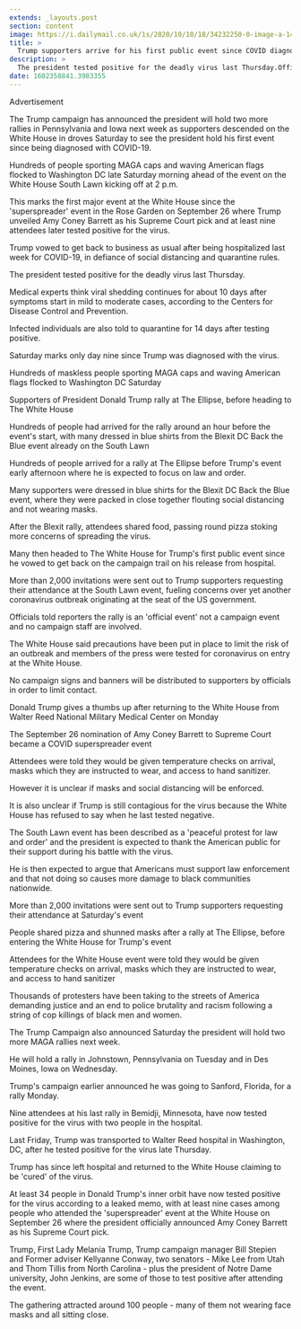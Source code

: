 ```yaml
--- 
extends: _layouts.post 
section: content 
image: https://i.dailymail.co.uk/1s/2020/10/10/18/34232250-0-image-a-14_1602350806345.jpg 
title: > 
  Trump supporters arrive for his first public event since COVID diagnosis 
description: > 
  The president tested positive for the deadly virus last Thursday.Officials told reporters the rally is an 'official event' not a campaign event and no campaign staff are involved.The Trump Campaign also announced Saturday the president will hold two more MAGA rallies next week.Last Friday, Trump was transported to Walter Reed hospital in Washington, DC, after he tested positive for the virus late Thursday.Trump has since left hospital and returned to the White House claiming to be 'cured' of the virus. 
date: 1602358841.3983355 
--- 
```

Advertisement

The Trump campaign has announced the president will hold two more rallies in Pennsylvania and Iowa next week as supporters descended on the White House in droves Saturday to see the president hold his first event since being diagnosed with COVID-19.

Hundreds of people sporting MAGA caps and waving American flags flocked to Washington DC late Saturday morning ahead of the event on the White House South Lawn kicking off at 2 p.m.

This marks the first major event at the White House since the 'superspreader' event in the Rose Garden on September 26 where Trump unveiled Amy Coney Barrett as his Supreme Court pick and at least nine attendees later tested positive for the virus.

Trump vowed to get back to business as usual after being hospitalized last week for COVID-19, in defiance of social distancing and quarantine rules.

The president tested positive for the deadly virus last Thursday.

Medical experts think viral shedding continues for about 10 days after symptoms start in mild to moderate cases, according to the Centers for Disease Control and Prevention.

Infected individuals are also told to quarantine for 14 days after testing positive.

Saturday marks only day nine since Trump was diagnosed with the virus.

Hundreds of maskless people sporting MAGA caps and waving American flags flocked to Washington DC Saturday

Supporters of President Donald Trump rally at The Ellipse, before heading to The White House

Hundreds of people had arrived for the rally around an hour before the event's start, with many dressed in blue shirts from the Blexit DC Back the Blue event already on the South Lawn

Hundreds of people arrived for a rally at The Ellipse before Trump's event early afternoon where he is expected to focus on law and order.

Many supporters were dressed in blue shirts for the Blexit DC Back the Blue event, where they were packed in close together flouting social distancing and not wearing masks.

After the Blexit rally, attendees shared food, passing round pizza stoking more concerns of spreading the virus.

Many then headed to The White House for Trump's first public event since he vowed to get back on the campaign trail on his release from hospital.

More than 2,000 invitations were sent out to Trump supporters requesting their attendance at the South Lawn event, fueling concerns over yet another coronavirus outbreak originating at the seat of the US government.

Officials told reporters the rally is an 'official event' not a campaign event and no campaign staff are involved.

The White House said precautions have been put in place to limit the risk of an outbreak and members of the press were tested for coronavirus on entry at the White House.

No campaign signs and banners will be distributed to supporters by officials in order to limit contact.

Donald Trump gives a thumbs up after returning to the White House from Walter Reed National Military Medical Center on Monday

The September 26 nomination of Amy Coney Barrett to Supreme Court became a COVID superspreader event

Attendees were told they would be given temperature checks on arrival, masks which they are instructed to wear, and access to hand sanitizer.

However it is unclear if masks and social distancing will be enforced.

It is also unclear if Trump is still contagious for the virus because the White House has refused to say when he last tested negative.

The South Lawn event has been described as a 'peaceful protest for law and order' and the president is expected to thank the American public for their support during his battle with the virus.

He is then expected to argue that Americans must support law enforcement and that not doing so causes more damage to black communities nationwide.

More than 2,000 invitations were sent out to Trump supporters requesting their attendance at Saturday's event

People shared pizza and shunned masks after a rally at The Ellipse, before entering the White House for Trump's event

Attendees for the White House event were told they would be given temperature checks on arrival, masks which they are instructed to wear, and access to hand sanitizer

Thousands of protesters have been taking to the streets of America demanding justice and an end to police brutality and racism following a string of cop killings of black men and women.

The Trump Campaign also announced Saturday the president will hold two more MAGA rallies next week.

He will hold a rally in Johnstown, Pennsylvania on Tuesday and in Des Moines, Iowa on Wednesday.

Trump's campaign earlier announced he was going to Sanford, Florida, for a rally Monday.

Nine attendees at his last rally in Bemidji, Minnesota, have now tested positive for the virus with two people in the hospital.

Last Friday, Trump was transported to Walter Reed hospital in Washington, DC, after he tested positive for the virus late Thursday.

Trump has since left hospital and returned to the White House claiming to be 'cured' of the virus.

At least 34 people in Donald Trump's inner orbit have now tested positive for the virus according to a leaked memo, with at least nine cases among people who attended the 'superspreader' event at the White House on September 26 where the president officially announced Amy Coney Barrett as his Supreme Court pick.

Trump, First Lady Melania Trump, Trump campaign manager Bill Stepien and Former adviser Kellyanne Conway, two senators - Mike Lee from Utah and Thom Tillis from North Carolina - plus the president of Notre Dame university, John Jenkins, are some of those to test positive after attending the event.

The gathering attracted around 100 people - many of them not wearing face masks and all sitting close.